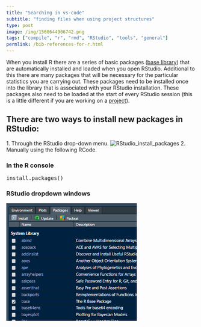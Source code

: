 ```yaml
---
title: "Searching in vs-code"
subtitle: "finding files when using project structures"
type: post
image: /img/1560644906742.png
tags: ["compile", "r", "rmd", "RStudio", "tools", "general"]
permlink: /bib-references-for-r.html
---
```


When you install R there are a series of basic packages ([base library](https://stat.ethz.ch/R-manual/R-devel/library/base/html/00Index.html)) that are automatically installed and loaded when you open RStudio. Additional to this there are many packages that will be necessary for the particular statistics you are carrying out. These packages need to be installed once into the library that is associated with your RStudio installation. These packages also need to be loaded at the start of every RStudio session (this is a little different if you are working on a [project](https://statistics-network.com/2018/03/02/rstudio-projects/)). 

## There are two ways to install new packages in RStudio:

1\. Through the RStudio drop-down menu. ![RStudio_install_packages](https://statistics-network.com/wp-content/uploads/2018/03/RStudio_install_packages.jpg) 2\. Manually using the following RCode.

### In the R console

<pre>
install.packages()
</pre>

### RStudio dropdown windows

![1560644155962](\img\1560644155962.png)

